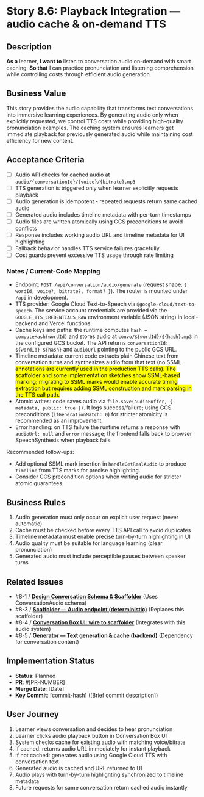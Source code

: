 # Story 8.6: Playback Integration — audio cache & on-demand TTS

## Description

**As a** learner,
**I want to** listen to conversation audio on-demand with smart caching,
**So that** I can practice pronunciation and listening comprehension while controlling costs through efficient audio generation.

## Business Value

This story provides the audio capability that transforms text conversations into immersive learning experiences. By generating audio only when explicitly requested, we control TTS costs while providing high-quality pronunciation examples. The caching system ensures learners get immediate playback for previously generated audio while maintaining cost efficiency for new content.

## Acceptance Criteria

- [ ] Audio API checks for cached audio at `audio/{conversationId}/{voice}/{bitrate}.mp3`
- [ ] TTS generation is triggered only when learner explicitly requests playback
- [ ] Audio generation is idempotent - repeated requests return same cached audio
- [ ] Generated audio includes timeline metadata with per-turn timestamps
- [ ] Audio files are written atomically using GCS preconditions to avoid conflicts
- [ ] Response includes working audio URL and timeline metadata for UI highlighting
- [ ] Fallback behavior handles TTS service failures gracefully
- [ ] Cost guards prevent excessive TTS usage through rate limiting

### Notes / Current-Code Mapping

- Endpoint: `POST /api/conversation/audio/generate` (request shape: `{ wordId, voice?, bitrate?, format? }`). The router is mounted under `/api` in development.
- TTS provider: Google Cloud Text-to-Speech via `@google-cloud/text-to-speech`. The service account credentials are provided via the `GOOGLE_TTS_CREDENTIALS_RAW` environment variable (JSON string) in local-backend and Vercel functions.
- Cache keys and paths: the runtime computes `hash = computeHash(wordId)` and stores audio at `convo/${wordId}/${hash}.mp3` in the configured GCS bucket. The API returns `conversationId: ${wordId}-${hash}` and `audioUrl` pointing to the public GCS URL.
- Timeline metadata: current code extracts plain Chinese text from conversation turns and synthesizes audio from that text (no SSML <mark> annotations are currently used in the production TTS calls). The scaffolder and some implementation sketches show SSML-based marking; migrating to SSML marks would enable accurate timing extraction but requires adding SSML construction and mark parsing in the TTS call path.
- Atomic writes: code saves audio via `file.save(audioBuffer, { metadata, public: true })`. It logs success/failure; using GCS preconditions (`ifGenerationMatch: 0`) for stricter atomicity is recommended as an improvement.
- Error handling: on TTS failure the runtime returns a response with `audioUrl: null` and `error` message; the frontend falls back to browser SpeechSynthesis when playback fails.

Recommended follow-ups:

- Add optional SSML mark insertion in `handleGetRealAudio` to produce `timeline` from TTS marks for precise highlighting.
- Consider GCS precondition options when writing audio for stricter atomic guarantees.

## Business Rules

1. Audio generation must only occur on explicit user request (never automatic)
2. Cache must be checked before every TTS API call to avoid duplicates
3. Timeline metadata must enable precise turn-by-turn highlighting in UI
4. Audio quality must be suitable for language learning (clear pronunciation)
5. Generated audio must include perceptible pauses between speaker turns

## Related Issues

- #8-1 / [**Design Conversation Schema & Scaffolder**](./story-8-1-design-schema-and-scaffolder.md) (Uses ConversationAudio schema)
- #8-3 / [**Scaffolder — Audio endpoint (deterministic)**](./story-8-3-scaffolder-audio-endpoint.md) (Replaces this scaffolder)
- #8-4 / [**Conversation Box UI: wire to scaffolder**](./story-8-4-conversation-box-ui.md) (Integrates with this audio system)
- #8-5 / [**Generator — Text generation & cache (backend)**](./story-8-5-generator-text-cache.md) (Dependency for conversation content)

## Implementation Status

- **Status**: Planned
- **PR**: #[PR-NUMBER]
- **Merge Date**: [Date]
- **Key Commit**: [commit-hash] ([Brief commit description])

## User Journey

1. Learner views conversation and decides to hear pronunciation
2. Learner clicks audio playback button in Conversation Box UI
3. System checks cache for existing audio with matching voice/bitrate
4. If cached: returns audio URL immediately for instant playback
5. If not cached: generates audio using Google Cloud TTS with conversation text
6. Generated audio is cached and URL returned to UI
7. Audio plays with turn-by-turn highlighting synchronized to timeline metadata
8. Future requests for same conversation return cached audio instantly
